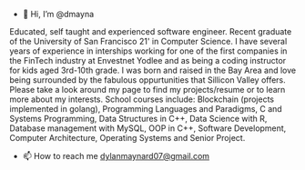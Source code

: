 - 👋 Hi, I’m @dmayna



Educated, self taught and experienced software engineer. Recent graduate of the University of San Francisco 21' in Computer Science.
I have several years of experience in interships working for one of the first companies
in the FinTech industry at Envestnet Yodlee and as being a coding instructor for kids aged 3rd-10th grade. I was born and raised in the Bay Area
and love being surrounded by the fabulous oppurtunities that Sillicon Valley offers. Please take a look around my 
page to find my projects/resume or to learn more about my interests.
School courses include: Blockchain (projects implemented in golang), Programming Languages and Paradigms,
C and Systems Programming, Data Structures in C++, Data Science with R, Database management with MySQL, 
OOP in C++, Software Development, Computer Architecture, Operating Systems and Senior Project.


- 📫 How to reach me dylanmaynard07@gmail.com
<!---
dmayna/dmayna is a ✨ special ✨ repository because its `README.md` (this file) appears on your GitHub profile.
You can click the Preview link to take a look at your changes.
--->
